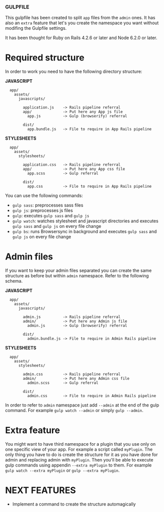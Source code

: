 ### GULPFILE ###

This gulpfile has been created to split `app` files from the `admin` ones. It has also an `extra` feature that let's you create the namespace you want without modifing the Gulpfile settings.

It has been thought for Ruby on Rails 4.2.6 or later and Node 6.2.0 or later.

# Required structure #

In order to work you need to have the following directory structure:

**JAVASCRIPT**
```
  app/
    assets/
      javascripts/

        application.js    -> Rails pipeline referral
        app/              -> Put here any App js file
          app.js          -> Gulp (browserify) referral

        dist/
          app.bundle.js   -> File to require in App Rails pipeline
```

**STYLESHEETS**
```
  app/
    assets/
      stylesheets/

        application.css   -> Rails pipeline referral
        app/              -> Put here any App css file
          app.scss        -> Gulp referral

        dist/
          app.css         -> File to require in App Rails pipeline
```

You can use the following commands:

* `gulp sass`: preprocesses sass files
* `gulp js`: preprocesses js files
* `gulp`: executes `gulp sass` and `gulp js`
* `gulp watch`: watches stylesheet and javascript directories and executes `gulp sass` and `gulp js` on every file change
* `gulp bs`: runs Browsersync in background and executes `gulp sass` and `gulp js` on every file change

# Admin files #

If you want to keep your admin files separated you can create the same structure as before but within `admin` namespace. Refer to the following schema.

**JAVASCRIPT**
```
  app/
    assets/
      javascripts/

        admin.js          -> Rails pipeline referral
        admin/            -> Put here any Admin js file
          admin.js        -> Gulp (browserify) referral

        dist/
          admin.bundle.js -> File to require in Admin Rails pipeline
```

**STYLESHEETS**
```
  app/
    assets/
      stylesheets/

        admin.css         -> Rails pipeline referral
        admin/            -> Put here any Admin css file
          admin.scss      -> Gulp referral

        dist/
          admin.css       -> File to require in Admin Rails pipeline
```

In order to refer to `admin` namespace just add `--admin` at the end of the gulp command. For example `gulp watch --admin` or  simply `gulp --admin`.

# Extra feature #

You might want to have third namespace for a plugin that you use only on one specific view of your app. For example a script called `myPlugin`. The only thing you have to do is create the structure for it as you have done for admin and replacing admin with `myPlugin`. Then you'll be able to execute gulp commands using appendin `--extra myPlugin` to them. For example `gulp watch --extra myPlugin` or `gulp --extra myPlugin`.

# NEXT FEATURES #
* Implement a command to create the structure automagically